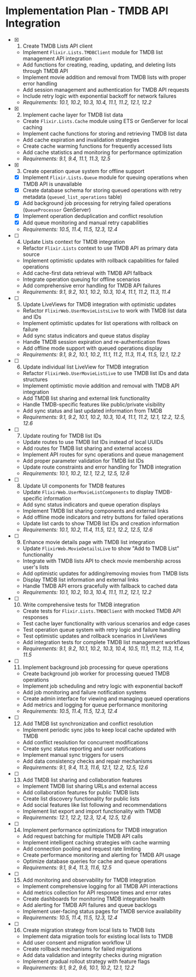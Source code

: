 # Implementation Plan - TMDB API Integration

- [x] 1. Create TMDB Lists API client
  - Implement `Flixir.Lists.TMDBClient` module for TMDB list management API integration
  - Add functions for creating, reading, updating, and deleting lists through TMDB API
  - Implement movie addition and removal from TMDB lists with proper error handling
  - Add session management and authentication for TMDB API requests
  - Include retry logic with exponential backoff for network failures
  - _Requirements: 10.1, 10.2, 10.3, 10.4, 11.1, 11.2, 12.1, 12.2_

- [x] 2. Implement cache layer for TMDB list data
  - Create `Flixir.Lists.Cache` module using ETS or GenServer for local caching
  - Implement cache functions for storing and retrieving TMDB list data
  - Add cache expiration and invalidation strategies
  - Create cache warming functions for frequently accessed lists
  - Add cache statistics and monitoring for performance optimization
  - _Requirements: 9.1, 9.4, 11.1, 11.3, 12.5_

- [x] 3. Create operation queue system for offline support
  - [x] Implement `Flixir.Lists.Queue` module for queuing operations when TMDB API is unavailable
  - [x] Create database schema for storing queued operations with retry metadata (`queued_list_operations` table)
  - [x] Add background job processing for retrying failed operations (`QueueProcessor` GenServer)
  - [x] Implement operation deduplication and conflict resolution
  - [x] Add queue monitoring and manual retry capabilities
  - _Requirements: 10.5, 11.4, 11.5, 12.3, 12.4_

- [ ] 4. Update Lists context for TMDB integration
  - Refactor `Flixir.Lists` context to use TMDB API as primary data source
  - Implement optimistic updates with rollback capabilities for failed operations
  - Add cache-first data retrieval with TMDB API fallback
  - Integrate operation queuing for offline scenarios
  - Add comprehensive error handling for TMDB API failures
  - _Requirements: 9.1, 9.2, 10.1, 10.2, 10.3, 10.4, 11.1, 11.2, 11.3, 11.4_

- [ ] 5. Update LiveViews for TMDB integration with optimistic updates
  - Refactor `FlixirWeb.UserMovieListsLive` to work with TMDB list data and IDs
  - Implement optimistic updates for list operations with rollback on failure
  - Add sync status indicators and queue status display
  - Handle TMDB session expiration and re-authentication flows
  - Add offline mode support with queued operations display
  - _Requirements: 9.1, 9.2, 10.1, 10.2, 11.1, 11.2, 11.3, 11.4, 11.5, 12.1, 12.2_

- [ ] 6. Update individual list LiveView for TMDB integration
  - Refactor `FlixirWeb.UserMovieListLive` to use TMDB list IDs and data structures
  - Implement optimistic movie addition and removal with TMDB API integration
  - Add TMDB list sharing and external link functionality
  - Handle TMDB-specific features like public/private visibility
  - Add sync status and last updated information from TMDB
  - _Requirements: 9.1, 9.2, 10.1, 10.2, 10.3, 10.4, 11.1, 11.2, 12.1, 12.2, 12.5, 12.6_

- [ ] 7. Update routing for TMDB list IDs
  - Update routes to use TMDB list IDs instead of local UUIDs
  - Add routes for TMDB list sharing and external access
  - Implement API routes for sync operations and queue management
  - Add proper parameter validation for TMDB list IDs
  - Update route constraints and error handling for TMDB integration
  - _Requirements: 10.1, 10.2, 12.1, 12.2, 12.5, 12.6_

- [ ] 8. Update UI components for TMDB features
  - Update `FlixirWeb.UserMovieListComponents` to display TMDB-specific information
  - Add sync status indicators and queue operation displays
  - Implement TMDB list sharing components and external links
  - Add offline mode indicators and retry buttons for failed operations
  - Update list cards to show TMDB list IDs and creation information
  - _Requirements: 10.1, 10.2, 11.4, 11.5, 12.1, 12.2, 12.5, 12.6_

- [ ] 9. Enhance movie details page with TMDB list integration
  - Update `FlixirWeb.MovieDetailsLive` to show "Add to TMDB List" functionality
  - Integrate with TMDB lists API to check movie membership across user's lists
  - Add optimistic updates for adding/removing movies from TMDB lists
  - Display TMDB list information and external links
  - Handle TMDB API errors gracefully with fallback to cached data
  - _Requirements: 10.1, 10.2, 10.3, 10.4, 11.1, 11.2, 12.1, 12.2_

- [ ] 10. Write comprehensive tests for TMDB integration
  - Create tests for `Flixir.Lists.TMDBClient` with mocked TMDB API responses
  - Test cache layer functionality with various scenarios and edge cases
  - Test operation queue system with retry logic and failure handling
  - Test optimistic updates and rollback scenarios in LiveViews
  - Add integration tests for complete TMDB list management workflows
  - _Requirements: 9.1, 9.2, 10.1, 10.2, 10.3, 10.4, 10.5, 11.1, 11.2, 11.3, 11.4, 11.5_

- [ ] 11. Implement background job processing for queue operations
  - Create background job worker for processing queued TMDB operations
  - Implement job scheduling and retry logic with exponential backoff
  - Add job monitoring and failure notification systems
  - Create admin interface for viewing and managing queued operations
  - Add metrics and logging for queue performance monitoring
  - _Requirements: 10.5, 11.4, 11.5, 12.3, 12.4_

- [ ] 12. Add TMDB list synchronization and conflict resolution
  - Implement periodic sync jobs to keep local cache updated with TMDB
  - Add conflict resolution for concurrent modifications
  - Create sync status reporting and user notifications
  - Implement manual sync triggers for users
  - Add data consistency checks and repair mechanisms
  - _Requirements: 9.1, 9.4, 11.3, 11.6, 12.1, 12.2, 12.5, 12.6_

- [ ] 13. Add TMDB list sharing and collaboration features
  - Implement TMDB list sharing URLs and external access
  - Add collaboration features for public TMDB lists
  - Create list discovery functionality for public lists
  - Add social features like list following and recommendations
  - Implement list export and import functionality with TMDB
  - _Requirements: 12.1, 12.2, 12.3, 12.4, 12.5, 12.6_

- [ ] 14. Implement performance optimizations for TMDB integration
  - Add request batching for multiple TMDB API calls
  - Implement intelligent caching strategies with cache warming
  - Add connection pooling and request rate limiting
  - Create performance monitoring and alerting for TMDB API usage
  - Optimize database queries for cache and queue operations
  - _Requirements: 9.1, 9.4, 11.3, 11.6, 12.5_

- [ ] 15. Add monitoring and observability for TMDB integration
  - Implement comprehensive logging for all TMDB API interactions
  - Add metrics collection for API response times and error rates
  - Create dashboards for monitoring TMDB integration health
  - Add alerting for TMDB API failures and queue backlogs
  - Implement user-facing status pages for TMDB service availability
  - _Requirements: 10.5, 11.4, 11.5, 12.3, 12.4_

- [ ] 16. Create migration strategy from local lists to TMDB lists
  - Implement data migration tools for existing local lists to TMDB
  - Add user consent and migration workflow UI
  - Create rollback mechanisms for failed migrations
  - Add data validation and integrity checks during migration
  - Implement gradual rollout strategy with feature flags
  - _Requirements: 9.1, 9.2, 9.6, 10.1, 10.2, 12.1, 12.2_